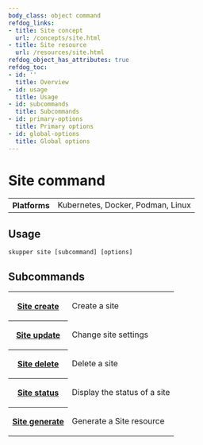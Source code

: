 ```yaml
---
body_class: object command
refdog_links:
- title: Site concept
  url: /concepts/site.html
- title: Site resource
  url: /resources/site.html
refdog_object_has_attributes: true
refdog_toc:
- id: ''
  title: Overview
- id: usage
  title: Usage
- id: subcommands
  title: Subcommands
- id: primary-options
  title: Primary options
- id: global-options
  title: Global options
---
```


# Site command

<section>

<table class="fields"><tr><th>Platforms</th><td>Kubernetes, Docker, Podman, Linux</td></table>

</section>

<section>

## Usage

~~~ shell
skupper site [subcommand] [options]
~~~

</section>

<section>

## Subcommands

<table class="objects">
<tr><th><a href="create.html">Site create</a></th><td><p>Create a site</p>
</td></tr>
<tr><th><a href="update.html">Site update</a></th><td><p>Change site settings</p>
</td></tr>
<tr><th><a href="delete.html">Site delete</a></th><td><p>Delete a site</p>
</td></tr>
<tr><th><a href="status.html">Site status</a></th><td><p>Display the status of a site</p>
</td></tr>
<tr><th><a href="generate.html">Site generate</a></th><td><p>Generate a Site resource</p>
</td></tr>
</table>

</section>
